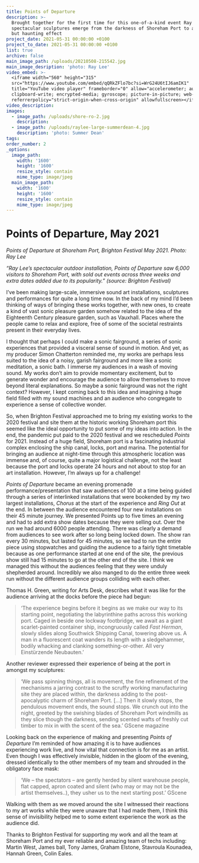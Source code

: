```yaml
---
title: Points of Departure
description: >-
  Brought together for the first time for this one-of-a-kind event Ray Lee's
  spectacular sculptures emerge from the darkness of Shoreham Port to a strange
  but haunting effect
project_date: 2021-05-31 00:00:00 +0100
project_to_date: 2021-05-31 00:00:00 +0100
list: true
archive: false
main_image_path: /uploads/20210508-215542.jpg
main_image_desription: 'photo: Ray Lee'
video_embed: >-
  <iframe width="560" height="315"
  src="https://www.youtube.com/embed/qQRkZFlo7bc?si=WrG24U6tIJ6amIK1"
  title="YouTube video player" frameborder="0" allow="accelerometer; autoplay;
  clipboard-write; encrypted-media; gyroscope; picture-in-picture; web-share"
  referrerpolicy="strict-origin-when-cross-origin" allowfullscreen></iframe>
video_description:
images:
  - image_path: /uploads/shore-ro-2.jpg
    description:
  - image_path: /uploads/raylee-large-summerdean-4.jpg
    description: 'photo: Summer Dean'
tags:
order_number: 2
_options:
  image_path:
    width: '1600'
    height: '1600'
    resize_style: contain
    mime_type: image/jpeg
  main_image_path:
    width: '1600'
    height: '1600'
    resize_style: contain
    mime_type: image/jpeg
---
```

# Points of Departure, May 2021

*Points of Departure at Shoreham Port, Brighton Festival May 2021. Photo: Ray Lee*

*“Ray Lee’s spectacular outdoor installation, Points of Departure saw 6,000 visitors to Shoreham Port, with sold out events across three weeks and extra dates added due to its popularity.” (source: Brighton Festival)*

I’ve been making large-scale, immersive sound art installations, sculptures and performances for quite a long time now. In the back of my mind I’d been thinking of ways of bringing these works together, with new ones, to create a kind of vast sonic pleasure garden somehow related to the idea of the Eighteenth Century pleasure garden, such as Vauxhall. Places where the people came to relax and explore, free of some of the societal restraints present in their everyday lives.

I thought that perhaps I could make a sonic fairground, a series of sonic experiences that provided a visceral sense of sound in motion. And yet, as my producer Simon Chatterton reminded me, my works are perhaps less suited to the idea of a noisy, garish fairground and more like a sonic meditation, a sonic bath. I immerse my audiences in a wash of moving sound. My works don’t aim to provide momentary excitement, but to generate wonder and encourage the audience to allow themselves to move beyond literal explanations. So maybe a sonic fairground was not the right context? However, I kept coming back to this idea and imagining a huge field filled with my sound machines and an audience who congregate to experience a sense of collective wonder.

So, when Brighton Festival approached me to bring my existing works to the 2020 festival and site them at the historic working Shoreham port this seemed like the ideal opportunity to put some of my ideas into action. In the end, the pandemic put paid to the 2020 festival and we rescheduled *Points* for 2021. Instead of a huge field, Shoreham port is a fascinating industrial complex enclosing the ship canal, locks, port and marina. The potential for bringing an audience at night-time through this atmospheric location was immense and, of course, quite a major logistical challenge, not the least because the port and locks operate 24 hours and not about to stop for an art installation. However, I’m always up for a challenge!

*Points of Departure* became an evening promenade performance/presentation that saw audiences of 100 at a time being guided through a series of interlinked installations that were bookended by my two largest installations, *Chorus* at the start of the experience and *Ring Out* at the end. In between the audience encountered four new installations on their 45 minute journey. We presented Points up to five times an evening and had to add extra show dates because they were selling out. Over the run we had around 6000 people attending. There was clearly a demand from audiences to see work after so long being locked down. The show ran every 30 minutes, but lasted for 45 minutes, so we had to run the entire piece using stopwatches and guiding the audience to a fairly tight timetable because as one performance started at one end of the site, the previous show still had 15 minutes to go at the other end of the site. I think we managed this without the audiences feeling that they were unduly shepherded around. Incredibly we also manged to do the entire three week run without the different audience groups colliding with each other.

Thomas H. Green, writing for Arts Desk, describes what it was like for the audience arriving at the docks before the piece had begun:

> ‘The experience begins before it begins as we make our way to its starting point, negotiating the labyrinthine paths across this working port. Caged in beside one lockway footbridge, we await as a giant scarlet-painted container ship, incongruously called *Fast Herman*, slowly slides along Southwick Shipping Canal, towering above us. A man in a fluorescent coat wanders its length with a sledgehammer, bodily whacking and clanking something-or-other. All very Einstürzende Neubauten.’

Another reviewer expressed their experience of being at the port in amongst my sculptures:

> ‘We pass spinning things, all is movement, the fine refinement of the mechanisms a jarring contrast to the scruffy working manufacturing site they are placed within, the darkness adding to the post-apocalyptic charm of Shoreham Port. \[…\] Then it slowly stops, the pendulous movement ends, the sound stops. We crunch out into the night, greeted by the swishing blades of Shoreham Port windmills as they slice though the darkness, sending scented wafts of freshly cut timber to mix in with the scent of the sea.’ GScene magazine

Looking back on the experience of making and presenting *Points of Departure* I’m reminded of how amazing it is to have audiences experiencing work live, and how vital that connection is for me as an artist. Even though I was effectively invisible, hidden in the gloom of the evening, dressed identically to the other members of my team and shrouded in the obligatory face mask:

> ‘We – the spectators – are gently herded by silent warehouse people, flat capped, apron coated and silent (who may or may not be the artist themselves..), they usher us to the next starting post.’ GScene

Walking with them as we moved around the site I witnessed their reactions to my art works while they were unaware that I had made them, I think this sense of invisibility helped me to some extent experience the work as the audience did.

Thanks to Brighton Festival for supporting my work and all the team at Shoreham Port and my ever reliable and amazing team of techs including: Martin West, James ball, Tony James, Graham Elstone, Stavroula Kounadea, Hannah Green, Colin Eales.

<br>

&nbsp;